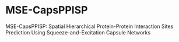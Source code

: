 # MSE-CapsPPISP
MSE-CapsPPISP: Spatial Hierarchical Protein-Protein Interaction Sites Prediction Using Squeeze-and-Excitation Capsule Networks
